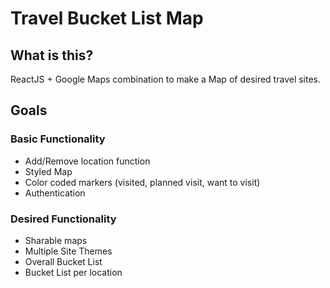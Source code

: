 # Travel Bucket List Map
## What is this?
ReactJS + Google Maps combination to make a Map of desired travel sites.

## Goals
### Basic Functionality
* Add/Remove location function
* Styled Map
* Color coded markers (visited, planned visit, want to visit)
* Authentication

### Desired Functionality
* Sharable maps
* Multiple Site Themes
* Overall Bucket List
* Bucket List per location
